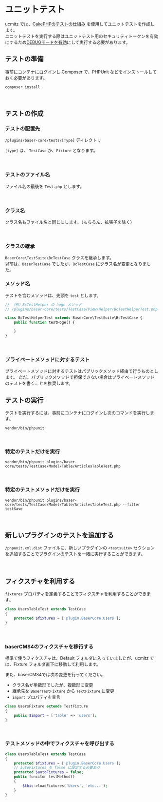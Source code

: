 # ユニットテスト

ucmitz では、[CakePHPのテストの仕組み](https://book.cakephp.org/4/ja/development/testing.html) を使用してユニットテストを作成します。  
ユニットテストを実行する際はユニットテスト用のセキュリティトークンを有効にするため[DEBUGモードを有効](https://book.cakephp.org/4/ja/development/testing.html#id3)にして実行する必要があります。

## テストの準備

事前にコンテナにログインし Composer で、PHPUnit などをインストールしておく必要があります。

```shell
composer install
```

　
## テストの作成

### テストの配置先

`/plugins/baser-core/tests/[Type]` ディレクトリ

`[type]` は、 `TestCase` か、`Fixture` となります。

　
### テストのファイル名

ファイル名の最後を `Test.php` とします。

　
### クラス名

クラス名もファイル名と同じにします。（もちろん、拡張子を除く）

　
### クラスの継承

`BaserCore\TestSuite\BcTestCase` クラスを継承します。  
以前は、`BaserTestCase` でしたが、`BcTestCase` にクラス名が変更となりました。
　
### メソッド名

テストを含むメソッドは、先頭を `test` とします。

```php
// （例）BcTestHelper の hoge メソッド
// /plugins/baser-core/tests/TestCase/View/Helper/BcTestHelperTest.php

class BcTestHelperTest extends BaserCore\TestSuite\BcTestCase {
    public function testHoge() {

    }
}
```

　
### プライベートメソッドに対するテスト

プライベートメソッドに対するテストはパブリックメソッド経由で行うものとします。
ただ、パブリックメソッドで担保できない場合はプライベートメソッドのテストを書くことを推奨します。
## テストの実行

テストを実行するには、事前にコンテナにログインし次のコマンドを実行します。

```shell
vendor/bin/phpunit
```

　
### 特定のテストだけを実行

```shell
vendor/bin/phpunit plugins/baser-core/tests/TestCase/Model/Table/ArticlesTableTest.php
```

　
### 特定のテストメソッドだけを実行

```shell
vendor/bin/phpunit plugins/baser-core/tests/TestCase/Model/Table/ArticlesTableTest.php --filter testSave
```

　
## 新しいプラグインのテストを追加する

`/phpunit.xml.dist` ファイルに、新しいプラグインの `<testsuite>` セクションを追加することでプラグインのテストを一緒に実行することができます。

　
## フィクスチャを利用する

`fixtures` プロパティを定義することでフィクスチャを利用することができます。

```php
class UsersTableTest extends TestCase
{
    protected $fixtures = ['plugin.BaserCore.Users'];
}
```

　
### baserCMS4のフィクスチャを移行する

標準で使うフィクスチャは、Default フォルダに入っていましたが、ucmitz では、Fixture フォルダ直下に移動して利用します。

また、baserCMS4では次の変更を行ってください。

- クラス名が単数形でしたが、複数形に変更
- 継承先を `BaserTestFixture` から `TextFixture` に変更
- `import` プロパティを宣言

```php
class UsersFixture extends TestFixture
{
    public $import = ['table' => 'users'];
}    
```

　
### テストメソッドの中でフィクスチャを呼び出する

```php
class UsersTableTest extends TestCase
{
    protected $fixtures = ['plugin.BaserCore.Users'];
    // autoFixtures を false に設定する必要あり
    protected $autoFixtures = false;
    public funciton testMethod()
    {
        $this->loadFixtures('Users', 'etc...');    
    } 
}

```

